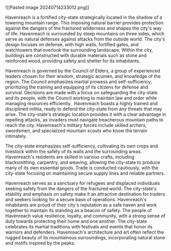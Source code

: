 ![[Pasted image 20240714233012.png]]

Havenreach is a fortified city-state strategically located in the shadow of a towering mountain range. This imposing natural barrier provides protection against the dangers of the fractured wilderness and shapes the city's way of life. Havenreach is surrounded by steep mountains on three sides, which serve as natural defenses against attacks from the outside world. The city's design focuses on defense, with high walls, fortified gates, and watchtowers that overlook the surrounding landscape. Within the city, buildings are constructed with durable materials such as stone and reinforced wood, providing safety and shelter for its inhabitants.

Havenreach is governed by the Council of Elders, a group of experienced leaders chosen for their wisdom, strategic acumen, and knowledge of the region. The Council emphasizes martial prowess and self-sufficiency, prioritizing the training and equipping of its citizens for defense and survival. Decisions are made with a focus on safeguarding the city-state and its people, with the Council working to maintain law and order while managing resources efficiently.  Havenreach boasts a highly trained and disciplined militia, ready to defend the city-state from any threats that may arise. The city-state's strategic location provides it with a clear advantage in repelling attacks, as invaders must navigate treacherous mountain paths to reach the city. Havenreach's military forces include skilled archers, swordsmen, and specialized mountain scouts who know the terrain intimately.

The city-state emphasizes self-sufficiency, cultivating its own crops and livestock within the safety of its walls and the surrounding areas. Havenreach's residents are skilled in various crafts, including blacksmithing, carpentry, and weaving, allowing the city-state to produce many of its own essential goods. Trade is conducted cautiously, with the city-state focusing on maintaining secure supply lines and reliable partners.

Havenreach serves as a sanctuary for refugees and displaced individuals seeking safety from the dangers of the fractured world. The city-state's stability and emphasis on safety make it an attractive destination for traders and seekers looking for a secure base of operations. Havenreach's inhabitants are proud of their city's reputation as a safe haven and work together to maintain its standing as a beacon of safety. The people of Havenreach value resilience, loyalty, and community, with a strong sense of duty towards protecting their home and one another. The city-state celebrates its martial traditions with festivals and events that honor its warriors and defenders. Havenreach's architecture and art often reflect the rugged beauty of its mountainous surroundings, incorporating natural stone and motifs inspired by the peaks.